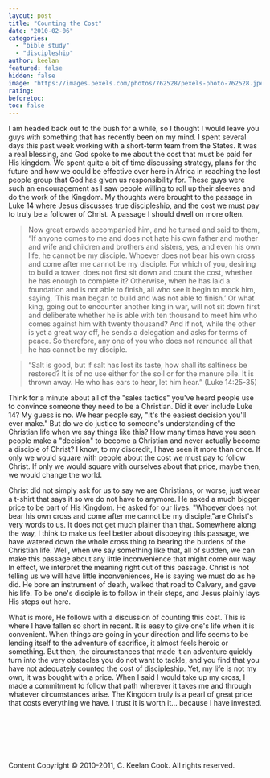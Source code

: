 ```yaml
---
layout: post
title: "Counting the Cost"
date: "2010-02-06"
categories:
  - "bible study"
  - "discipleship"
author: keelan
featured: false
hidden: false
image: "https://images.pexels.com/photos/762528/pexels-photo-762528.jpeg?auto=compress&cs=tinysrgb&w=1260&h=750&dpr=1"
rating: 
beforetoc: 
toc: false
---
```


I am headed back out to the bush for a while, so I thought I would leave you guys with something that has recently been on my mind. I spent several days this past week working with a short-term team from the States. It was a real blessing, and God spoke to me about the cost that must be paid for His kingdom. We spent quite a bit of time discussing strategy, plans for the future and how we could be effective over here in Africa in reaching the lost people group that God has given us responsibility for. These guys were such an encouragement as I saw people willing to roll up their sleeves and do the work of the Kingdom. My thoughts were brought to the passage in Luke 14 where Jesus discusses true discipleship, and the cost we must pay to truly be a follower of Christ. A passage I should dwell on more often.

> Now great crowds accompanied him, and he turned and said to them, “If anyone comes to me and does not hate his own father and mother and wife and children and brothers and sisters, yes, and even his own life, he cannot be my disciple. Whoever does not bear his own cross and come after me cannot be my disciple. For which of you, desiring to build a tower, does not first sit down and count the cost, whether he has enough to complete it? Otherwise, when he has laid a foundation and is not able to finish, all who see it begin to mock him, saying, ‘This man began to build and was not able to finish.’ Or what king, going out to encounter another king in war, will not sit down first and deliberate whether he is able with ten thousand to meet him who comes against him with twenty thousand? And if not, while the other is yet a great way off, he sends a delegation and asks for terms of peace. So therefore, any one of you who does not renounce all that he has cannot be my disciple. 

> “Salt is good, but if salt has lost its taste, how shall its saltiness be restored? It is of no use either for the soil or for the manure pile. It is thrown away. He who has ears to hear, let him hear.” (Luke 14:25-35)

Think for a minute about all of the "sales tactics" you've heard people use to convince someone they need to be a Christian. Did it ever include Luke 14? My guess is no. We hear people say, "It's the easiest decision you'll ever make." But do we do justice to someone's understanding of the Christian life when we say things like this? How many times have you seen people make a "decision" to become a Christian and never actually become a disciple of Christ? I know, to my discredit, I have seen it more than once. If only we would square with people about the cost we must pay to follow Christ. If only we would square with ourselves about that price, maybe then, we would change the world.

Christ did not simply ask for us to say we are Christians, or worse, just wear a t-shirt that says it so we do not have to anymore. He asked a much bigger price to be part of His Kingdom. He asked for our lives. "Whoever does not bear his own cross and come after me cannot be my disciple,"are Christ's very words to us. It does not get much plainer than that. Somewhere along the way, I think to make us feel better about disobeying this passage, we have watered down the whole cross thing to bearing the burdens of the Christian life. Well, when we say something like that, all of sudden, we can make this passage about any little inconvenience that might come our way. In effect, we interpret the meaning right out of this passage. Christ is not telling us we will have little inconveniences, He is saying we must do as he did. He bore an instrument of death, walked that road to Calvary, and gave his life. To be one's disciple is to follow in their steps, and Jesus plainly lays His steps out here.

What is more, He follows with a discussion of counting this cost. This is where I have fallen so short in recent. It is easy to give one's life when it is convenient. When things are going in your direction and life seems to be lending itself to the adventure of sacrifice, it almost feels heroic or something. But then, the circumstances that made it an adventure quickly turn into the very obstacles you do not want to tackle, and you find that you have not adequately counted the cost of discipleship. Yet, my life is not my own, it was bought with a price. When I said I would take up my cross, I made a commitment to follow that path wherever it takes me and through whatever circumstances arise. The Kingdom truly is a pearl of great price that costs everything we have. I trust it is worth it... because I have invested.

 

 

 

Content Copyright © 2010-2011, C. Keelan Cook. All rights reserved.
